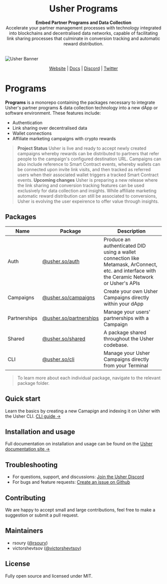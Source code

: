 <div align="center">
  <h1>Usher Programs</h1>
</div>

<div align="center">
  <strong>Embed Partner Programs and Data Collection</strong>
</div>

<div align="center">
  Accelerate your partner management processes with technology integrated into blockchains and decentralised data networks, capable of facilitating link sharing processes that culminate in conversion tracking and automatic reward distribution.
</div>
<br/>

![Usher Banner](https://lh3.googleusercontent.com/fife/AAbDypCRXxfgnFwaJrW_IrfHGoLSooabi9W3W8DxVD3f5b5A9c3jLKNfNuR57j_-uGoccVqdpTy8cV37sdLx8UVz3BfcfgTnQ6xz7qXf4A6F2x1n1kVAARMs3id7j3XQuao6Q-OT1DtrDlEpR1Eq1-1L5XNH-pxb3Pcueu4ykFMbx88Yyek6o8yU9B1l8ozi88YIlEFDmBds9q9ac-TAsF-7JXNjhig1pWRzGY81qi5FNxsqm_o21HPWJbk1dRpArAtgEyBBbmGErd4MUg8eOePeKO0AOlXJzhfSYh63ejqPFeHePrUzNzEitA1sbuNqxGTuGvCmiDKeTjsB8ojn63dni71PqxgAXSNkK3SA0de7PsaEfLJlI8DjDXT_zPgmA7EpBdg_gClm5WQIoDMFM7V4jMi6E5rK7-y2JrkW15O023zd28-SmEZEvyVrLKPzM0tNvl5dH53sBdOHUBJpsBG-VRP70PPNmgu6kbdrXnUHi125mMe2NnYYe9PVy2BM8FlFnnRf23xISfWt-tiwab9WC-hl3rTRdLOacEKiRGLWyp7Aq6zIQLbktVjJ6CUu8Pc2UB9yUs74tHaajG4zrIh49WZ_ib6ne7wrxqAjKvjI8uvvD6cM_sxKCcd-3qP2t-eDX__tzTA74cr-36xhipwxPjnUABk95lgNCxoiDktWzsttj4QpZmxhVQLi1LL2f_2KWHhCUmuuvsEXcyzotTQwz3MB--cmS5CaNXPPysi94qh0qo3Kqlk7H_IjFsgFrLWh1PvH5l86R-IIqq75jp0KfVcrwM5M5ENaYDpoUDxEsiHiVBOAcRG9ibz-ADL6uqVAwySu3jtVjLvoROYwtumtoMTsrLGydZPnfDj2KqHZzzg1wxD1bjEXktZDvxpF9GCs-jxFxCL3UZ43wrwhmsIZvcI2Iu1ynrlUAPo0bOpgU8VtZ2fKCGBiRuc-dIef91OZdPxUkqsZNWng-fi6XC36EmgjvbdAX8WpiKmzlTDSvJJlQmWajtMHa-Ir_temeBRzdWzctK1sB5gOHM08yYVzedex2tf95CnEmi2FPWAmtFvhXxwjXFvYBITVdxE7u3y45tUmA-QG1WgGaucnyERY4akrlNvEFroqNcP8areTqLWTq7sYIwtRiP4uclbIyRsQkFpJa3j5Dh_OeSHgSJxDudVpVXECK_EKkgIAoC6ZkR9KrS916_K_pHIyy20xbn_Zerha6mcIXod33TSzE8NeMf8VGbA9DHvYRMSwQCOTNlIe1yzkipJbbizIE5P9H0e0qb7W3i_EOE5EkVKQyelQt9I-VSpXIay5QYGCMTCFN9dJu1Bq7FGAIjNLC3RKWm3HOgrp-GoClYiKcI5RTUL6AVqqXGczCs2sDYIfgj0q0eCTVOWe2vL8H3RdHi0Ouah2SW8iGQfNrG9i10EVwpNccPDK_1Xv6FJFVyfdEMJ8SesMpMq8Ypkqc57tNzJPaX15ciyj1CSDwh1hm4DCxq5nNnDQq5qTulOzOtqqGHgUVWnySia5Y-JMcwvhO3IRbhWXXyDsc-NcxqbyqzhnMbehbFh6JF4=w1920-h1005)

<div align="center">
   <a href="https://www.usher.so">Website</a>
   <span> | </span>
   <a href="https://docs.usher.so">Docs</a>
   <span> | </span>
   <a href="https://go.usher.so/discord">Discord</a>
   <span> | </span>
   <a href="https://go.usher.so/twitter">Twitter</a>
</div>

# Programs

**Programs** is a monorepo containing the packages necessary to integrate Usher's partner programs & data collection technology into a new dApp or software environment.
These features include:

- Authentication
- Link sharing over decentralised data
- Wallet connections
- Affiliate marketing campaigns with crypto rewards

> **Project Status**
> Usher is live and ready to accept newly created campaigns whereby rewards can be distributed to partners that refer people to the campaign's configured destination URL. Campaigns can also include reference to Smart Contract events, whereby wallets can be connected upon invite link visits, and then tracked as referred users when their associated wallet triggers a tracked Smart Contract events.
> **Upcoming changes**
> Usher is preparing a new release where the link sharing and conversion tracking features can be used exclusively for data collection and insights. While affiliate marketing automatic reward distribution can still be associated to conversions, Usher is evolving the user expeirence to offer value through insights.

## Packages

| Name         | Package                                                                       | Description                                                                                                                                  |
| ------------ | ----------------------------------------------------------------------------- | -------------------------------------------------------------------------------------------------------------------------------------------- |
| Auth         | [@usher.so/auth](/usherlabs/programs/tree/main/packages/auth)                 | Produce an authenticated DID using a wallet connection like Metamask, ArConnect, etc. and interface with the Ceramic Network or Usher's APIs |
| Campaigns    | [@usher.so/campaigns](/usherlabs/programs/tree/main/packages/campaigns)       | Create your own Usher Campaigns directly within your dApp                                                                                    |
| Partnerships | [@usher.so/partnerships](/usherlabs/programs/tree/main/packages/partnerships) | Manage your users' partnerships with a Campaign                                                                                              |
| Shared       | [@usher.so/shared](/usherlabs/programs/tree/main/packages/shared)             | A package shared throughout the Usher codebase.                                                                                              |
| CLI          | [@usher.so/cli](/usherlabs/programs/tree/main/packages/cli)                   | Manage your Usher Campaigns directly from your Terminal                                                                                      |

> To learn more about each individual package, navigate to the relevant package folder.

## Quick start

Learn the basics by creating a new Camapign and indexing it on Usher with the Usher CLI. [CLI guide →](https://developers.ceramic.network/build/quick-start/)

## Installation and usage

Full documentation on installation and usage can be found on the [Usher documentation site →](https://docs.usher.so/)

## Troubleshooting

- For questions, support, and discussions: [Join the Usher Discord](https://go.usher.so/discord)
- For bugs and feature requests: [Create an issue on Github](https://github.com/usherlabs/programs/issues)

## Contributing

We are happy to accept small and large contributions, feel free to make a suggestion or submit a pull request.

## Maintainers

- rsoury ([@rsoury](https://github.com/rsoury))
- victorshevtsov ([@victorshevtsov](https://github.com/victorshevtsov))

## License

Fully open source and licensed under MIT.
